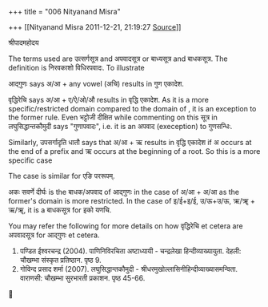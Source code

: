 +++
title = "006 Nityanand Misra"

+++
[[Nityanand Misra	2011-12-21, 21:19:27 [Source](https://groups.google.com/g/samskrita/c/TEZuGoYzRKI)]]



श्रीपादमहोदय  
  
The terms used are उत्सर्गसूत्र and अपवादसूत्र or बाध्यसूत्र and बाधकसूत्र. The definition is निरवकाशो विधिरपवादः. To illustrate  
  
आद्गुणः says अ/आ + any vowel (अचि) results in गुण एकादेश.  
  
वृद्धिरेचि says अ/आ + ए/ऐ/ओ/औ results in वृद्धि एकादेश. As it is a more specific/restricted domain compared to the domain of , it is an exception to the former rule. Even भट्टोजी दीक्षित while commenting on this सूत्र in लघुसिद्धान्तकौमुदी says "गुणापवादः", i.e. it is an अपवाद (exeception) to गुणसन्धिः.  
  
Similarly, उपसर्गादृति धातौ says that अ/आ + ऋ results in वृद्धि एकादेश if अ occurs at the end of a prefix and ऋ occurs at the beginning of a root. So this is a more specific case   
  
The case is similar for एङि पररूपम्.  
  
अकः सवर्णे दीर्घः is the बाधक/अपवाद of आद्गुणः in the case of अ/आ + अ/आ as the former's domain is more restricted. In the case of इ/ई+इ/ई, उ/ऊ+उ/ऊ, ऋ/ॠ + ऋ/ॠ, it is a बाधकसूत्र for इको यणचि.  
  
  
You may refer the following for more details on how वृद्धिरेचि et cetera are अपवादसूत्र for आद्गुणः et cetera.  
  
1. पण्डित ईश्वरचन्द्र (2004). पाणिनिविरचिता अष्टाध्यायी - चन्द्रलेखा हिन्दीव्याख्यायुता. देहली: चौखम्भा संस्कृत प्रतिष्ठान. पृष्ठ 9.  
2. गोविन्द प्रसाद शर्मा (2007). लघुसिद्धान्तकौमुदी - श्रीधरमुखोल्लासिनीहिन्दीव्याख्यासमन्विता. वाराणसी: चौखम्भा सुरभारती प्रकाशन. पृष्ठ 45-66.



